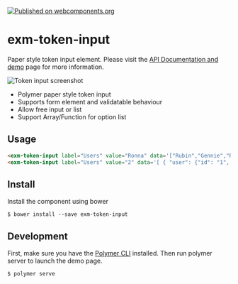 [![Published on webcomponents.org](https://img.shields.io/badge/webcomponents.org-published-blue.svg)](https://beta.webcomponents.org/element/exmg/exm-token-input)

# exm-token-input

Paper style token input element. Please visit the [API Documentation and demo](http://exmg.github.io/exm-token-input/) page for more information.

![Token input screenshot](http://cdn.playtotv.com/pttv-dev/U_ac6b5c18fc5f7fd5/22880916555679581/57a6f552e4b08eea93d33765.png)

* Polymer paper style token input
* Supports form element and validatable behaviour
* Allow free input or list
* Support Array/Function for option list

## Usage

<!---
```
<custom-element-demo>
  <template>
    <link rel="import" href="exm-token-input.html">
    <next-code-block></next-code-block>
  </template>
</custom-element-demo>
```
-->
```html
<exm-token-input label="Users" value="Ronna" data='["Rubin","Gennie","Ronna","Jacquie","Norene","Beatris","Ginny","Tiesha","Leonore","Evonne"]'></exm-token-input>
<exm-token-input label="Users" value="2" data='[ { "user": {"id": "1", "name": "Rubin" } }, { "user": { "id": "2", "name": "Gennie" } }, {  "user": { "id": "3", "name": "Ronna" } }]'></exm-token-input>
```

## Install

Install the component using bower

```
$ bower install --save exm-token-input
```

## Development

First, make sure you have the [Polymer CLI](https://www.npmjs.com/package/polymer-cli) installed. Then run polymer server to launch the demo page.

```
$ polymer serve
```
